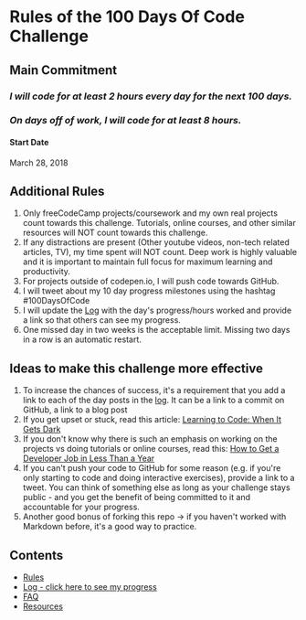 # Rules of the 100 Days Of Code Challenge

## Main Commitment
### *I will code for at least 2 hours every day for the next 100 days.*
### *On days off of work, I will code for at least 8 hours.*

#### Start Date
March 28, 2018

## Additional Rules
1. Only freeCodeCamp projects/coursework and my own real projects count towards this challenge. Tutorials, online courses, and other similar resources will NOT count towards this challenge.
2. If any distractions are present (Other youtube videos, non-tech related articles, TV), my time spent will NOT count. Deep work is highly valuable and it is important to maintain full focus for maximum learning and productivity.
3. For projects outside of codepen.io, I will push code towards GitHub.
4. I will tweet about my 10 day progress milestones using the hashtag #100DaysOfCode
5. I will update the [Log](log.md) with the day's progress/hours worked and provide a link so that others can see my progress.
6. One missed day in two weeks is the acceptable limit. Missing two days in a row is an automatic restart.


## Ideas to make this challenge more effective
1. To increase the chances of success, it's a requirement that you add a link to each of the day posts in the [log](log.md). It can be a link to a commit on GitHub, a link to a blog post
2. If you get upset or stuck, read this article: [Learning to Code: When It Gets Dark](https://medium.freecodecamp.com/learning-to-code-when-it-gets-dark-e485edfb58fd)
3. If you don't know why there is such an emphasis on working on the projects vs doing tutorials or online courses, read this: [How to Get a Developer Job in Less Than a Year](https://medium.freecodecamp.com/how-to-get-a-developer-job-in-less-than-a-year-c27bbfe71645)
4. If you can't push your code to GitHub for some reason (e.g. if you're only starting to code and doing interactive exercises), provide a link to a tweet. You can think of something else as long as your challenge stays public - and you get the benefit of being committed to it and accountable for your progress.
5. Another good bonus of forking this repo -> if you haven't worked with Markdown before, it's a good way to practice.

## Contents
* [Rules](rules.md)
* [Log - click here to see my progress](log.md)
* [FAQ](FAQ.md)
* [Resources](resources.md)
